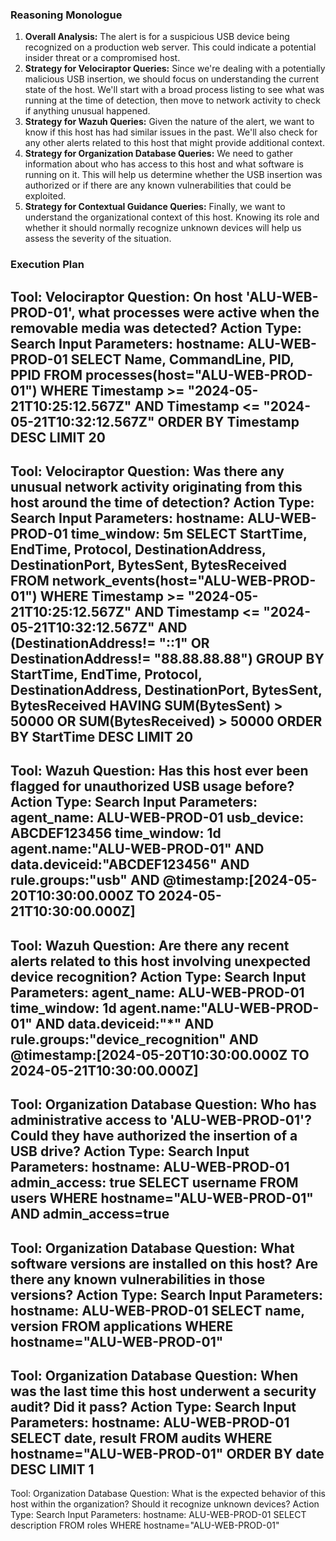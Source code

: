 ### Reasoning Monologue

1.  **Overall Analysis:** The alert is for a suspicious USB device being recognized on a production web server. This could indicate a potential insider threat or a compromised host.
2.  **Strategy for Velociraptor Queries:** Since we're dealing with a potentially malicious USB insertion, we should focus on understanding the current state of the host. We'll start with a broad process listing to see what was running at the time of detection, then move to network activity to check if anything unusual happened.
3.  **Strategy for Wazuh Queries:** Given the nature of the alert, we want to know if this host has had similar issues in the past. We'll also check for any other alerts related to this host that might provide additional context.
4.  **Strategy for Organization Database Queries:** We need to gather information about who has access to this host and what software is running on it. This will help us determine whether the USB insertion was authorized or if there are any known vulnerabilities that could be exploited.
5.  **Strategy for Contextual Guidance Queries:** Finally, we want to understand the organizational context of this host. Knowing its role and whether it should normally recognize unknown devices will help us assess the severity of the situation.

### Execution Plan

Tool: Velociraptor
Question: On host 'ALU-WEB-PROD-01', what processes were active when the removable media was detected?
Action Type: Search
Input Parameters:
  hostname: ALU-WEB-PROD-01
<EXECUTE>
SELECT Name, CommandLine, PID, PPID
FROM processes(host="ALU-WEB-PROD-01")
WHERE Timestamp >= "2024-05-21T10:25:12.567Z" AND Timestamp <= "2024-05-21T10:32:12.567Z"
ORDER BY Timestamp DESC LIMIT 20
</EXECUTE>
---
Tool: Velociraptor
Question: Was there any unusual network activity originating from this host around the time of detection?
Action Type: Search
Input Parameters:
  hostname: ALU-WEB-PROD-01
  time_window: 5m
<EXECUTE>
SELECT StartTime, EndTime, Protocol, DestinationAddress, DestinationPort, BytesSent, BytesReceived
FROM network_events(host="ALU-WEB-PROD-01")
WHERE Timestamp >= "2024-05-21T10:25:12.567Z" AND Timestamp <= "2024-05-21T10:32:12.567Z"
AND (DestinationAddress!= "::1" OR DestinationAddress!= "88.88.88.88")
GROUP BY StartTime, EndTime, Protocol, DestinationAddress, DestinationPort, BytesSent, BytesReceived
HAVING SUM(BytesSent) > 50000 OR SUM(BytesReceived) > 50000
ORDER BY StartTime DESC LIMIT 20
</EXECUTE>
---
Tool: Wazuh
Question: Has this host ever been flagged for unauthorized USB usage before?
Action Type: Search
Input Parameters:
  agent_name: ALU-WEB-PROD-01
  usb_device: ABCDEF123456
  time_window: 1d
<EXECUTE>
agent.name:"ALU-WEB-PROD-01" AND data.deviceid:"ABCDEF123456" AND rule.groups:"usb" AND @timestamp:[2024-05-20T10:30:00.000Z TO 2024-05-21T10:30:00.000Z]
</EXECUTE>
---
Tool: Wazuh
Question: Are there any recent alerts related to this host involving unexpected device recognition?
Action Type: Search
Input Parameters:
  agent_name: ALU-WEB-PROD-01
  time_window: 1d
<EXECUTE>
agent.name:"ALU-WEB-PROD-01" AND data.deviceid:"*" AND rule.groups:"device_recognition" AND @timestamp:[2024-05-20T10:30:00.000Z TO 2024-05-21T10:30:00.000Z]
</EXECUTE>
---
Tool: Organization Database
Question: Who has administrative access to 'ALU-WEB-PROD-01'? Could they have authorized the insertion of a USB drive?
Action Type: Search
Input Parameters:
  hostname: ALU-WEB-PROD-01
  admin_access: true
<EXECUTE>
SELECT username FROM users WHERE hostname="ALU-WEB-PROD-01" AND admin_access=true
</EXECUTE>
---
Tool: Organization Database
Question: What software versions are installed on this host? Are there any known vulnerabilities in those versions?
Action Type: Search
Input Parameters:
  hostname: ALU-WEB-PROD-01
<EXECUTE>
SELECT name, version FROM applications WHERE hostname="ALU-WEB-PROD-01"
</EXECUTE>
---
Tool: Organization Database
Question: When was the last time this host underwent a security audit? Did it pass?
Action Type: Search
Input Parameters:
  hostname: ALU-WEB-PROD-01
<EXECUTE>
SELECT date, result FROM audits WHERE hostname="ALU-WEB-PROD-01" ORDER BY date DESC LIMIT 1
</EXECUTE>
---
Tool: Organization Database
Question: What is the expected behavior of this host within the organization? Should it recognize unknown devices?
Action Type: Search
Input Parameters:
  hostname: ALU-WEB-PROD-01
<EXECUTE>
SELECT description FROM roles WHERE hostname="ALU-WEB-PROD-01"
</EXECUTE>